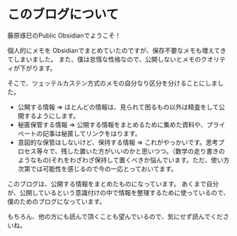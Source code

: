 # このブログについて
藤原琢巳のPublic Obsidianでようこそ！

個人的にメモを Obsidianでまとめていたのですが、保存不要なメモも増えてきてしまいました。
また、僕は怠惰な性格なので、公開しないとメモのクオリティが下がります。

そこで、ツェッテルカステン方式のメモの自分なり区分を分けることにしました。

- 公開する情報 => ほとんどの情報は、見られて困るもの以外は精査をして公開するようにします。
- 秘匿保管する情報 => 公開する情報をまとめるために集めた資料や、プライベートの記事は秘匿してリンクをはります。
- 意図的な保管はしないけど、保持する情報 => これがやっかいです。思考プロセス等々で、残した置いた方がいいのかと思いつつ。（数学の走り書きのようなもの)それをわざわざ保持して置くべきか悩んでいます。ただ、使い方次第では可能性を感じるので今の一応とっておいてます。

このブログは、公開する情報をまとめたものになっています。
あくまで自分が、公開しているという意識付けの中で情報を整理するために使っているので、僕のためのブログになっています。

もちろん、他の方にも読んで頂くことも望んでいるので、気にせず読んでくださいね。
